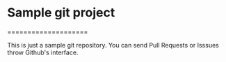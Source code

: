 # Sample git project
====================

This is just a sample git repository. You can send Pull Requests or Isssues throw Github's interface.  
